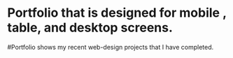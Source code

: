 # Portfolio that is designed for mobile , table, and desktop screens.
#Portfolio shows my recent web-design projects that I have completed.
